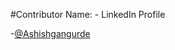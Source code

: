 #Contributor Name: - LinkedIn Profile

-[@Ashishgangurde](https://www.linkedin.com/in/ashish-gangurde/)  
 
